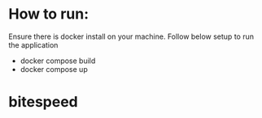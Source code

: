 # How to run:

Ensure there is docker install on your machine.
Follow below setup to run the application

* docker compose build
* docker compose up
# bitespeed
